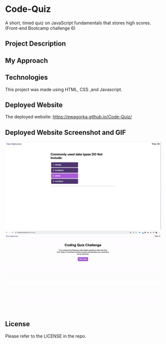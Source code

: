 # Code-Quiz
A short, timed quiz on JavaScript fundamentals that stores high scores. (Front-end Bootcamp challenge 6)

## Project Description


## My Approach


## Technologies
This project was made using HTML, CSS ,and Javascript.

## Deployed Website
The deployed website: https://ewagorka.github.io/Code-Quiz/


## Deployed Website Screenshot and GIF
![Deployed Website Screenshot](assets/images/deployedWebsiteSc.png "Deployed Website Screenshot")
![Deployed Website GIF](assets/images/deployedWebsiteGif.gif "Deployed Website Screenshot")

## License
Please refer to the LICENSE in the repo.
